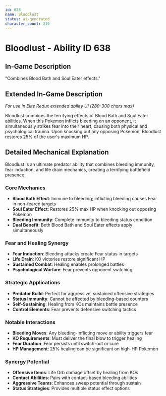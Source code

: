 ```yaml
---
id: 638
name: Bloodlust
status: ai-generated
character_count: 319
---
```


# Bloodlust - Ability ID 638

## In-Game Description
"Combines Blood Bath and Soul Eater effects."

## Extended In-Game Description
*For use in Elite Redux extended ability UI (280-300 chars max)*

Bloodlust combines the terrifying effects of Blood Bath and Soul Eater abilities. When this Pokemon inflicts bleeding on an opponent, it simultaneously strikes fear into their heart, causing both physical and psychological trauma. Upon knocking out any opposing Pokemon, Bloodlust restores 25% of the user's maximum HP.

## Detailed Mechanical Explanation

Bloodlust is an ultimate predator ability that combines bleeding immunity, fear induction, and life drain mechanics, creating a terrifying battlefield presence.

### Core Mechanics
- **Blood Bath Effect**: Immune to bleeding; inflicting bleeding causes Fear in non-feared targets
- **Soul Eater Effect**: Restores 25% max HP when knocking out opposing Pokemon
- **Bleeding Immunity**: Complete immunity to bleeding status condition
- **Dual Benefit**: Both Blood Bath and Soul Eater effects apply simultaneously

### Fear and Healing Synergy
- **Fear Induction**: Bleeding attacks create Fear status in targets
- **Life Drain**: KO victories restore significant HP
- **Sustained Combat**: Healing enables prolonged battles
- **Psychological Warfare**: Fear prevents opponent switching

### Strategic Applications
- **Predator Build**: Perfect for aggressive, sustained offensive strategies
- **Status Immunity**: Cannot be affected by bleeding-based counters
- **Self-Sustaining**: Healing from KOs maintains battle presence
- **Control Elements**: Fear prevents defensive switching tactics

### Notable Interactions
- **Bleeding Moves**: Any bleeding-inflicting move or ability triggers fear
- **KO Requirements**: Must deliver the final blow to trigger healing
- **Fear Duration**: Fear persists until switch-out or cure
- **HP Management**: 25% healing can be significant on high-HP Pokemon

### Synergy Potential
- **Offensive Items**: Life Orb damage offset by healing from KOs
- **Contact Abilities**: Pairs with contact-based bleeding abilities
- **Aggressive Teams**: Enhances sweep potential through sustain
- **Status Strategies**: Provides multiple status effect options